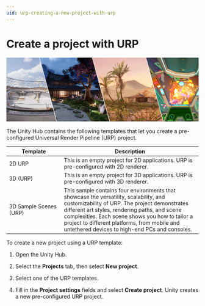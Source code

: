 ```yaml
---
uid: urp-creating-a-new-project-with-urp
---
```

# Create a project with URP

![URP 3D Sample](Images/AssetShots/Beauty/Template.png)

The Unity Hub contains the following templates that let you create a pre-configured Universal Render Pipeline (URP) project.

| **Template** | **Description** |
|---|---|
| 2D URP | This is an empty project for 2D applications. URP is pre-configured with 2D renderer. |
| 3D (URP) | This is an empty project for 3D applications. URP is pre-configured with 3D renderer. |
| 3D&#160;Sample&#160;Scenes (URP) | This sample contains four environments that showcase the versatility, scalability, and customizability of URP. The project demonstrates different art styles, rendering paths, and scene complexities. Each scene shows you how to tailor a project to different platforms, from mobile and untethered devices to high-end PCs and consoles. |

To create a new project using a URP template:

1. Open the Unity Hub.

2. Select the **Projects** tab, then select **New project**.

3. Select one of the URP templates.

4. Fill in the **Project settings** fields and select **Create project**. Unity creates a new pre-configured URP project.
